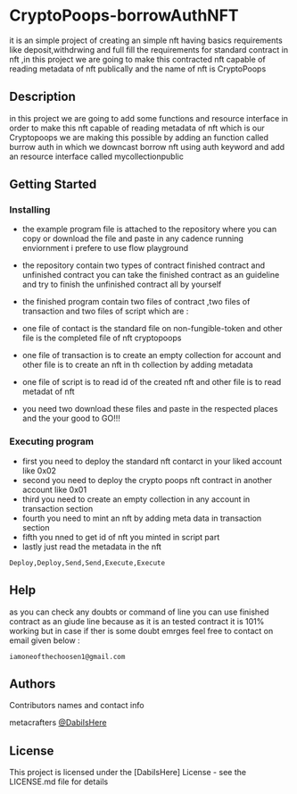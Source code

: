 # CryptoPoops-borrowAuthNFT
it is an simple project of creating an simple nft having basics requirements like deposit,withdrwing and full fill the requirements for standard contract in nft ,in this project we are going to make this contracted nft capable of reading metadata of nft publically and the name of nft is CryptoPoops

## Description

in this project we are going to add some functions and resource interface in order to make this nft capable of reading metadata of nft which is our Cryptopoops we are making this possible by adding an function called burrow auth in which we downcast borrow nft using auth keyword and add an resource interface called mycollectionpublic

## Getting Started

### Installing

* the example program file is attached to the repository where you can copy or download the file and paste in any cadence running enviornment i prefere to use flow playground

* the repository contain two types of contract finished contract and unfinished contract you can take the finished contract as an guideline and try to finish the unfinished contract all by yourself
* the finished program contain two files of contract ,two files of transaction and two files of script which are :
*   one file of contact is the standard file on non-fungible-token and other file is the completed file of nft cryptopoops
*   one file of transaction  is to create an empty collection for account and other file is to create an nft in th collection by adding metadata
*   one file of script is to read id of the created nft and other file is to read metadat of nft
*   you need two download these files and paste in the respected places and the your good to GO!!!

### Executing program

* first you need to deploy the standard nft contarct in your liked account like 0x02
* second you need to deploy the crypto poops nft contract in another account like 0x01
* third you need to create an empty collection in any account in transaction section
* fourth you need to mint an nft by adding meta data in transaction section 
* fifth you nned to get id of nft you minted in script part
* lastly just read the metadata in the nft
```
Deploy,Deploy,Send,Send,Execute,Execute
```

## Help

as you can check any doubts or command of line you can use finished contract as an giude line because as it is an tested contract it is 101% working but in case if ther is some doubt emrges feel free to contact on email given below :


```
iamoneofthechoosen1@gmail.com
```

## Authors

Contributors names and contact info

metacrafters 
 [@DabiIsHere](iamoneofthechoosen1@gmail.com)


## License

This project is licensed under the [DabiIsHere] License - see the LICENSE.md file for details
